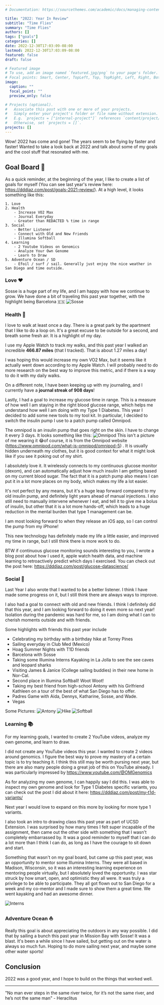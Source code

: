 ```yaml
---
# Documentation: https://sourcethemes.com/academic/docs/managing-content/

title: "2022: Year In Review"
subtitle: "Time Flies"
summary: "Time Flies"
authors: []
tags: ["goals"]
categories: []
date: 2022-12-30T17:03:09-08:00
lastmod: 2022-12-30T17:03:09-08:00
featured: false
draft: false

# Featured image
# To use, add an image named `featured.jpg/png` to your page's folder.
# Focal points: Smart, Center, TopLeft, Top, TopRight, Left, Right, BottomLeft, Bottom, BottomRight.
image:
  caption: ""
  focal_point: ""
  preview_only: false

# Projects (optional).
#   Associate this post with one or more of your projects.
#   Simply enter your project's folder or file name without extension.
#   E.g. `projects = ["internal-project"]` references `content/project/deep-learning/index.md`.
#   Otherwise, set `projects = []`.
projects: []
---
```


Wow! 2022 has come and gone! The years seem to be flying by faster and faster! Wanted to take a look back at 2022
and talk about some of my goals and the cool stuff that resonated with me.

## Goal Board 🥅
As a quick reminder, at the beginning of the year, I like to create a list of goals for myself 
(You can see last year's review here: https://dddiaz.com/post/goals-2021-review/). 
At a high level, it looks something like this:
```text
1. Love
2. Health
    - Increase VO2 Max
    - Journal Everyday
    - Greater than REDACTED % time in range 
3. Social
    - Better Listener
    - Connect with Old and New Friends
    - Illumina Softball
4. Learning
    - 2 Youtube Videos on Genomics
    - Analyze Your Own Genome
    - Learn to Draw
5. Adventure Ocean / SD
    - Efoil / surf / sail. Generally just enjoy the nice weather in San Diego and time outside.
```

### Love ♥️

Sosse is a huge part of my life, and I am happy with how we continue to grow.
We have done a bit of traveling this past year together, with the highlight being Barcelona 🇪🇸
![Sosse](sosse.jpg)

### Health 💉
I love to walk at least once a day. There is a great park by the apartment that I like to do a loop on. It's a great excuse
to be outside for a second, and breath some fresh air. It is a highlight of my day. 

I use my Apple Watch to track my walks, and this past year I walked an incredible __466.87 miles__ (that I tracked). 
That is about 1.27 miles a day!

I was hoping this would increase my own VO2 Max, but it seems like it actually went down according to my Apple Watch.
I will probably need to do more research on the best way to improve this metric, and if there is a way to do it with my
daily walks.

On a different note, I have been keeping up with my journaling, and I currently have a __journal streak of 908 days__!

Lastly, I had a goal to increase my glucose time in range. This is a measure of how well I am staying in the right blood 
glucose range, which helps me understand how well I am doing with my Type 1 Diabetes.
This year I decided to add some new tools to my tool kit. In particular, I decided to switch the insulin pump I use
to a patch pump called Omnipod.

The omnipod is an insulin pump that goes right on the skin. I have to change it every 3 days. It looks something like this:
![Omnipod](omnipod.png)
This isn't a picture of me wearing it 😂of course, it is from the Omnipod website (https://www.omnipod.com/what-is-omnipod/omnipod-5) .
It is usually hidden underneath my clothes, but it is good context for what it
might look like if you see it poking out of my shirt.

I absolutely love it. It wirelessly connects to my continuous glucose monitor (dexom), and can automatically adjust how much
insulin I am getting based on my current blood sugar. The fact that it is a patch pump also means I can put it in a lot 
more places on my body, which makes my life a lot easier. 

It's not perfect by any means, but it's a huge leap forward compared to my old insulin pump, and definitely light years ahead of manual injections.
I also still need to manually intervene whenever I eat, and tell it to give me a bolus of insulin, but other
that it is a lot more hands-off, which leads to a huge reduction in the mental burden that type 1 management can be.

I am most looking forward to when they release an iOS app, so I can control the pump from my iPhone!

This new technology has definitely made my life a little easier, and improved my time in range, but I still think 
there is more work to do.

BTW if continuous glucose monitoring sounds interesting to you, I wrote a blog post about how I used it, apple watch health data, and machine learning
to retroactively predict which days I exercised. You can check out the post here: https://dddiaz.com/post/glucose-datascience/ 

### Social 🕺
Last Year I also wrote that I wanted to be a better listener. I think I have made some progress on it, but I still think
there are always ways to improve.

I also had a goal to connect with old and new friends. I think I definitely did that this year, and I am looking forward to
doing it even more so next year! Isolation during the pandemic was hard for me, so I am doing what I can to cherish moments
outside and with friends.

Some highlights with friends this past year include
- Celebrating my birthday with a birthday hike at Torrey Pines
- Sailing everyday in Club Med (Mexico)
- Hoag Summer Nights with T1D friends
- Barcelona with Sosse
- Taking some Illumina Interns Kayaking in La Jolla to see the see caves and leopard sharks
- Visiting James & Janice (College sailing buddies) in their new home in Nor-Cal. 
- Second place in Illumina Softball! Woot Woot!
- Taking my best friend from high-school Antony with his Girlfriend Kathleen on a tour of the best of what San Diego has to offer.
- Padres Game with Aida, Dennys, Katharine, Sosse, and Wade.
- Vegas

Some Pictures:
![Antony](antony.JPG)
![Hike](hike.png)
![Softball](softball.jpg)

### Learning 📚
For my learning goals, I wanted to create 2 YouTube videos, analyze my own genome, and learn to draw.

I did not create any YouTube videos this year. I wanted to create 2 videos around genomics. I figure the best
way to prove my mastery of a certain topic is to try teaching it. I think this still may be worth pursing next
year, but there are also many people doing a great job of this on YouTube already. I was particularly impressed
by https://www.youtube.com/@OMGenomics

As for analyzing my own genome, I can happily say I did this. I was able to inspect my own genome and look
for Type 1 Diabetes specific variants, you can check out the post I did about it here: https://dddiaz.com/post/my-t1d-variants/

Next year I would love to expand on this more by looking for more type 1 variants.

I also took an intro to drawing class this past year as part of UCSD Extension. I was surprised by how many times 
I felt super incapable of the assignment, then came out the other side with something that I wasn't completely embarrassed by.
It was a good reminder to myself that I can do a lot more than I think I can do, as long as I have the courage to sit down and start.

Something that wasn't on my goal board, but came up this past year, was an opportunity to mentor some Illumina Interns.
They were all based in Madison, Wisconsin, so it was an interesting learning experience on mentoring people virtually, but
I absolutely loved the opportunity. I was star struck by how smart, open, and optimistic they all were. It 
was truly a privilege to be able to participate.
They all got flown out to San Diego for a week and my co-mentor and I made sure to show them a great time. We went
kayaking and had an awesome dinner.

![Interns](interns.jpg)

### Adventure Ocean ⛵️
Really this goal is about appreciating the outdoors in any way possible. I did that by sailing a bunch this past year
in Mission Bay with Sosse! It was a blast. It's been a while since I have sailed, but getting out on the water is always so much fun.
Hoping to do more sailing next year, and maybe some other water sports!

## Conclusion
2022 was a good year, and I hope to build on the things that worked well.

---
"No man ever steps in the same river twice, for it’s not the same river, and he’s not the same man" - Heraclitus


